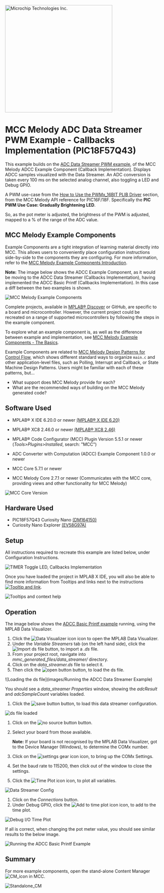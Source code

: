 <a target="_blank" href="https://www.microchip.com/" id="top-of-page">
   <picture>
      <source media="(prefers-color-scheme: light)" srcset="images/mchp_logo_light.png" width="350">
      <source media="(prefers-color-scheme: dark)" srcset="images/mchp_logo_dark.png" width="350">
      <img alt="Microchip Technologies Inc." src="https://www.microchip.com/content/experience-fragments/mchp/en_us/site/header/master/_jcr_content/root/responsivegrid/header/logo.coreimg.100.300.png/1605828081463/microchip.png">
   </picture>
</a>

# MCC Melody ADC Data Streamer PWM Example - Callbacks Implementation (PIC18F57Q43)

This example builds on the [ADC Data Streamer PWM example](https://onlinedocs.microchip.com/v2/keyword-lookup?keyword=MCC.MELODY.EXAMPLES.RUNNING.ADCC.DATA.STREAMER&version=latest&redirect=true "Analog-to-Digital Conversion (ADC) Data Streamer example"), of the MCC Melody ADCC Example Component (Callback Implementation).  Displays ADCC samples visualized with the Data Streamer. An ADC conversion is taken every 100 ms on the selected analog channel, also toggling a LED and Debug GPIO. 

A PWM use-case from the [How to Use the PWMx_16BIT PLIB Driver](https://onlinedocs.microchip.com/v2/keyword-lookup?keyword=SCF-PIC8-PWM-V1&version=latest&redirect=true) section, from the MCC Melody API reference for PIC16F/18F. Specifically the **PIC PWM Use Case: Gradually Brightening LED**. 

So, as the pot meter is adjusted, the brightness of the PWM is adjusted, mapped to a % of the range of the ADC value.

## MCC Melody Example Components
Example Components are a tight integration of learning material directly into MCC. This allows users to conveniently place configuration instructions side-by-side to the components they are configuring. For more information, refer to the [MCC Melody Example Components Introduction](https://onlinedocs.microchip.com/v2/keyword-lookup?keyword=MCC.MELODY.EXAMPLES&version=latest&redirect=true). 

**Note:** The image below shows the ADCC Example Component, as it would be moving to the ADCC Data Streamer (Callbacks Implementation), having implemented the ADCC Basic Printf (Callbacks Implementation). In this case a diff between the two examples is shown. 

![MCC Melody Example Components](images/ADCCDataStreamer_CallbacksFromBasiPrintfCallbacks-Intro.png)


Complete projects, available in [MPLAB® Discover](https://mplab-discover.microchip.com) or GitHub, are specific to a board and microcontroller. However, the current project could be recreated on a range of supported microcontrollers by following the steps in the example component.

To explore what an example component is, as well as the difference between example and implementation, see [MCC Melody Example Components - The Basics](https://onlinedocs.microchip.com/v2/keyword-lookup?keyword=MCC.MELODY.EXAMPLES.BASICS&version=latest&redirect=true).

Example Components are related to [MCC Melody Design Patterns for Control Flow](https://onlinedocs.microchip.com/g/GUID-7CE1AEE9-2487-4E7B-B26B-93A577BA154E), which shows different standard ways to organize `main.c` and other application-level files, such as Polling, Interrupt and Callback, or State Machine Design Patterns. Users might be familiar with each of these patterns, but...
- What support does MCC Melody provide for each?
- What are the recommended ways of building on the MCC Melody generated code? 

## Software Used
- MPLAB® X IDE 6.20.0 or newer [(MPLAB® X IDE 6.20)](https://www.microchip.com/en-us/development-tools-tools-and-software/mplab-x-ide)
- MPLAB® XC8 2.46.0 or newer [(MPLAB® XC8 2.46)](https://www.microchip.com/en-us/tools-resources/develop/mplab-xc-compilers/xc8)

- MPLAB® Code Configurator (MCC) Plugin Version 5.5.1 or newer (*Tools>Plugins>Installed*, search: "MCC")
- ADC Converter with Computation (ADCC) Example Component 1.0.0 or newer
- MCC Core 5.7.1 or newer 
- MCC Melody Core 2.7.1 or newer (Communicates with the MCC core, providing views and other functionality for MCC Melody)

![MCC Core Version](images/MCC_Core_ContentLibrary_Versions.png)  


## Hardware Used
- PIC18F57Q43 Curiosity Nano [(DM164150)](https://www.microchip.com/en-us/development-tool/DM164150)
- Curiosity Nano Explorer [(EV58G97A)](https://www.microchip.com/en-us/development-tool/EV58G97A)


## Setup
All instructions required to recreate this example are listed below, under Configuration Instructions.   

![TIMER Toggle LED, Callbacks Implementation](images/ADCC_DataStreamer_Callbacks-ConfigComplete.png)

Once you have loaded the project in MPLAB X IDE, you will also be able to find more information from Tooltips and links next to the instructions 
[![Tooltip and link](images/Icon-info-circle-fill.png "Find the Tx pin from your schematic and set it in Pin Grid View.")](https://onlinedocs.microchip.com/v2/keyword-lookup?keyword=MCC.MELODY.CONFIGHELP.UART.CNANO&version=latest&redirect=true).


![Tooltips and context help](images/PinsConfiguration_SelectPinForUartTx.png)


## Operation
The image below shows the [ADCC Basic Printf example](https://onlinedocs.microchip.com/v2/keyword-lookup?keyword=MCC.MELODY.EXAMPLES.RUNNING.ADCC.PRINTF&version=latest&redirect=true
) running, using the MPLAB Data Visualizer. 

1) Click the ![Data Visualizer icon](images/Icon-MPLAB-DataVisualizer_1cm.png) icon to open the MPLAB Data Visualizer.
2) Under the *Variable Streamers* tab (on the left hand side), click the ![Import ds file](images/button-import-ds-file.png "Import DS file.") button, to import a *.ds* file.
3) From your project root, navigate into *mmc_generated_files/data_streamer/* directory.
4) Click on the *data_streamer.ds* file to select it. 
5) Then click the ![open button](images/button-open.png) button, to load the ds file.

![Loading the ds file](images/Running the ADCC Data Streamer Example)

You should see a *data_streamer Properties* window, showing the *adcResult* and *adcSampleCount* variables loaded. 

1) Click the ![save button](images/button-save.png) button, to load this data streamer configuration. 

![ds file loaded](images/ds_file_loaded_1_12cm.png)

1) Click on the ![no source button](images/button-no-source.png) button.
2) Select your board from those available. 

   **Note:** If your board is not recognised by the MPLAB Data Visualizer, got to the Device Manager (Windows), to determine the COMx number.  

3) Click on the ![settings gear icon](images/Icon-DataVisualizer-SettingsGear.png) icon, to bring up the COMx Settings. 
4) Set the baud rate to 115200, then click out of the window to close the settings. 
5) Click the ![Time Plot icon](images/Icon-DataVisualizer_TimePlot.png) icon, to plot all variables. 

![Data Streamer Config](images/DataStreamerConfig_25cm.png)

1) Click on the *Connections* button.
2) Under Debug GPIO, click the ![Add to time plot icon](images/Icon-DataVisualizer_TimePlot.png "Display as raw data on time plot.") icon, to add to the time plot.

![Debug I/O Time Plot](images/DebugIO_TimePlot_8cm.png)

If all is correct, when changing the pot meter value, you should see similar results to the below image.  

![Running the ADCC Basic Printf Example](images/Running_the_ADCC_Data_Streamer_Example.png)


## Summary
For more example components, open the stand-alone Content Manager ![CM_icon](images/Icon-MPLAB-CM24.png) in MCC. 

![Standalone_CM](images/MCC_ContentManager_Examples_18cm.png) 

